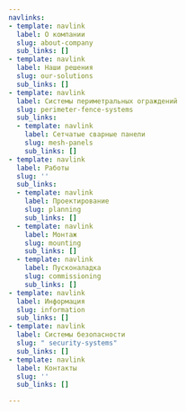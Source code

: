 ```yaml
---
navlinks:
- template: navlink
  label: О компании
  slug: about-company
  sub_links: []
- template: navlink
  label: Наши решения
  slug: our-solutions
  sub_links: []
- template: navlink
  label: Системы периметральных ограждений
  slug: perimeter-fence-systems
  sub_links:
  - template: navlink
    label: Сетчатые сварные панели
    slug: mesh-panels
    sub_links: []
- template: navlink
  label: Работы
  slug: ''
  sub_links:
  - template: navlink
    label: Проектирование
    slug: planning
    sub_links: []
  - template: navlink
    label: Монтаж
    slug: mounting
    sub_links: []
  - template: navlink
    label: Пусконаладка
    slug: commissioning
    sub_links: []
- template: navlink
  label: Информация
  slug: information
  sub_links: []
- template: navlink
  label: Системы безопасности
  slug: " security-systems"
  sub_links: []
- template: navlink
  label: Контакты
  slug: ''
  sub_links: []

---
```

